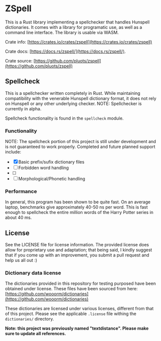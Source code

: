 # ZSpell

This is a Rust library implementing a spellchecker that handles Hunspell
dictionaries. It comes with a library for programatic use, as well as a command
line interface. The library is usable via WASM.

Crate info:
[https://crates.io/crates/zspell](https://crates.io/crates/zspell)

Crate docs:
[https://docs.rs/zspell/](https://docs.rs/zspell/).

Crate source:
[https://github.com/pluots/zspell](https://github.com/pluots/zspell)


## Spellcheck

This is a spellchecker written completely in Rust. While maintaining
compatibility with the venerable Hunspell dictionary format, it does not rely on
Hunspell or any other underlying checker. NOTE: Spellchecker is currently in
alpha.

Spellcheck functionality is found in the `spellcheck` module.

### Functionality

NOTE: The spellcheck portion of this project is still under development and is
not guaranteed to work properly. Completed and future planned support include:

- [x] Basic prefix/sufix dictionary files
- [ ] Forbidden word handling
- [ ]
- [ ] Morphological/Phonetic handling

### Performance

In general, this program has been shown to be quite fast. On an average laptop,
benchmarks give approximately 40-50 ns per word. This is fast enough to
spellcheck the entire million words of the Harry Potter series in about 40 ms.

## License

See the LICENSE file for license information. The provided license does allow
for proprietary use and adaptation; that being said, I kindly suggest that if
you come up with an improvement, you submit a pull request and help us all out
:)

### Dictionary data license

The dictionaries provided in this repository for testing purposed have been
obtained under license. These files have been sourced from here:
[https://github.com/wooorm/dictionaries](https://github.com/wooorm/dictionaries)

These dictionaries are licensed under various licenses, different from that of
this project. Please see the applicable `.license` file withing the
`dictionaries/` directory.

**Note: this project was previously named "textdistance". Please make sure to
update all references.**
